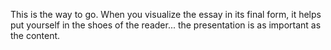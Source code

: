 This is the way to go.
When you visualize the essay in its final form, it helps put yourself in the shoes of the reader... the presentation is as important as the content.

